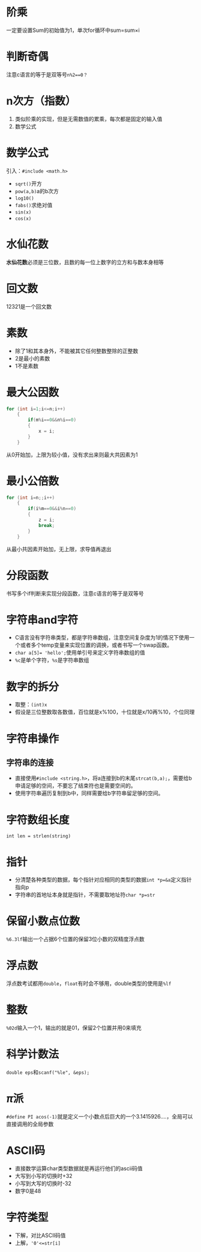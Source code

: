 # 阶乘

一定要设置Sum的初始值为1，单次for循环中sum=sum×i

# 判断奇偶

注意c语言的等于是双等号`n%2==0？`

# n次方（指数）

1. 类似阶乘的实现，但是无需数值的累乘，每次都是固定的输入值
2. 数学公式

# 数学公式

引入：`#include <math.h>`

* `sqrt()`开方
* `pow(a,b)`a的b次方
* `log10()`
* `fabs()`求绝对值
* `sin(x)`
* `cos(x)`

# 水仙花数

**水仙花数**必须是三位数，且数的每一位上数字的立方和与数本身相等

# 回文数

12321是一个回文数

# 素数

* 除了1和其本身外，不能被其它任何整数整除的正整数
* 2是最小的素数
* 1不是素数

# 最大公因数

~~~c
for (int i=1;i<=n;i++)
    {
        if(m%i==0&&n%i==0)
        {
            x = i;
        }
    }
~~~

从0开始加，上限为较小值，没有求出来则最大共因素为1

# 最小公倍数

~~~c
for (int i=n;;i++)
    {
        if(i%m==0&&i%n==0)
        {
            z = i;
            break;
        }
    }
~~~

从最小共因素开始加，无上限，求导值再退出

# 分段函数

书写多个if判断来实现分段函数，注意c语言的等于是双等号


# 字符串and字符

* C语言没有字符串类型，都是字符串数组，注意空间复杂度为1的情况下使用一个或者多个temp变量来实现位置的调换，或者书写一个swap函数。
* `char a[5]= 'hello';`使用单引号来定义字符串数组的值
* `%c`是单个字符，`%s`是字符串数组

# 数字的拆分

* 取整：`(int)x`
* 假设是三位整数取各数值，百位就是x%100，十位就是x/10再%10，个位同理


# 字符串操作

## 字符串的连接

* 直接使用`#include <string.h>`，将a连接到b的末尾`strcat(b,a);`，需要给b申请足够的空间，不要忘了结束符也是需要空间的。
* 使用字符串遍历复制到b中，同样需要给b字符串留足够的空间。


# 字符数组长度

`int len = strlen(string)`




# 指针

* 分清楚各种类型的数据，每个指针对应相同的类型的数据`int *p=&a`定义指针指向p
* 字符串的首地址本身就是指针，不需要取地址符`char *p=str`

# 保留小数点位数

`%6.3lf`输出一个占据6个位置的保留3位小数的双精度浮点数

# 浮点数

浮点数考试都用`double`，`float`有时会不够用，double类型的使用是`%lf`

# 整数
`%02d`输入一个1，输出的就是01，保留2个位置并用0来填充


# 科学计数法

`double eps`和`scanf("%le", &eps);`


# $\pi$派

`#define PI acos(-1)`就是定义一个小数点后巨大的一个3.1415926....，全局可以直接调用的全局参数

# ASCII码

* 直接数学运算char类型数据就是再运行他们的ascii码值
* 大写到小写的切换时+32
* 小写到大写的切换时-32
* 数字0是48

# 字符类型

* 下解，对比ASCII码值
* 上解，`'0'<=str[i]`










